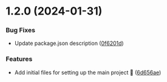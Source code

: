 # 1.2.0 (2024-01-31)


### Bug Fixes

* Update package.json description ([0f6201d](https://github.com/juicyjusung/juicy-run/commit/0f6201d9f52320a3c72d3d03ae46de34b6bbc83a))


### Features

* Add initial files for setting up the main project 🎉 ([6d656ae](https://github.com/juicyjusung/juicy-run/commit/6d656ae5803a0735f4ff5a158cc37974fefbf797))



